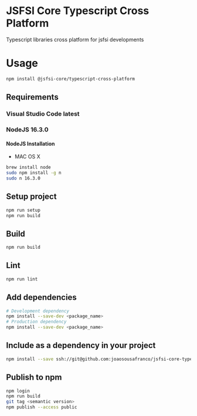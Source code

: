# JSFSI Core Typescript Cross Platform

Typescript libraries cross platform for jsfsi developments

# Usage

```sh
npm install @jsfsi-core/typescript-cross-platform
```

## Requirements

### Visual Studio Code latest

### NodeJS 16.3.0

#### NodeJS Installation

- MAC OS X

```sh
brew install node
sudo npm install -g n
sudo n 16.3.0
```

## Setup project

```sh
npm run setup
npm run build
```

## Build

```sh
npm run build
```

## Lint

```sh
npm run lint
```

## Add dependencies

```sh
# Development dependency
npm install --save-dev <package_name>
# Production dependency
npm install --save-dev <package_name>
```

## Include as a dependency in your project

```sh
npm install --save ssh://git@github.com:joaosousafranco/jsfsi-core-typescript-cross-platform.git
```

## Publish to npm

```sh
npm login
npm run build
git tag <semantic version>
npm publish --access public
```
